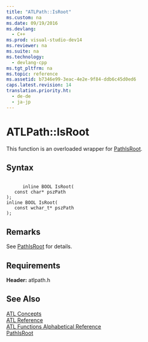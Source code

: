 ```yaml
---
title: "ATLPath::IsRoot"
ms.custom: na
ms.date: 09/19/2016
ms.devlang: 
  - C++
ms.prod: visual-studio-dev14
ms.reviewer: na
ms.suite: na
ms.technology: 
  - devlang-cpp
ms.tgt_pltfrm: na
ms.topic: reference
ms.assetid: b7346e99-3eac-4e2e-9f84-ddb6c45d0ed6
caps.latest.revision: 14
translation.priority.ht: 
  - de-de
  - ja-jp
---
```

# ATLPath::IsRoot
This function is an overloaded wrapper for [PathIsRoot](http://msdn.microsoft.com/library/windows/desktop/bb773674).  
  
## Syntax  
  
```  
  
      inline BOOL IsRoot(  
   const char* pszPath   
);  
inline BOOL IsRoot(  
   const wchar_t* pszPath   
);  
```  
  
## Remarks  
 See [PathIsRoot](http://msdn.microsoft.com/library/windows/desktop/bb773674) for details.  
  
## Requirements  
 **Header:** atlpath.h  
  
## See Also  
 [ATL Concepts](../vs140/Active-Template-Library--ATL--Concepts.md)   
 [ATL Reference](../vs140/ATL-COM-Desktop-Components.md)   
 [ATL Functions Alphabetical Reference](../vs140/ATL-Functions-Alphabetical-Reference.md)   
 [PathIsRoot](http://msdn.microsoft.com/library/windows/desktop/bb773674)